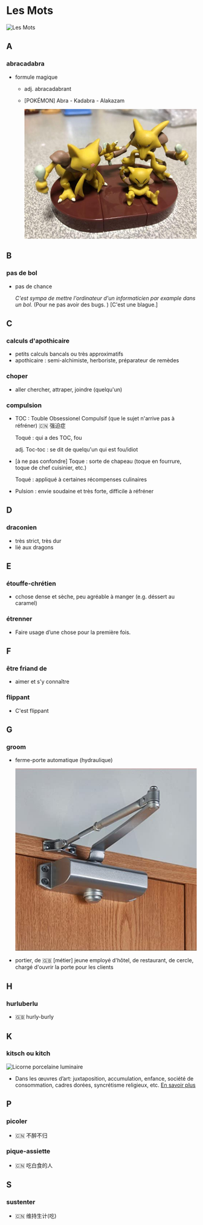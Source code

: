 # Les Mots

![Les Mots](./Figures/les_mots.jpg)

A
---
### abracadabra
  - formule magique
    + adj. abracadabrant
    + [POKÉMON] Abra - Kadabra - Alakazam
	
	  ![Casey](./Figures/casey.jpg)

B
---
### pas de bol
  - pas de chance

    _C'est sympa de mettre l'ordinateur d'un informaticien par example dans un bol._ (Pour ne pas avoir des bugs. ) [C'est une blague.]

C
---
### calculs d'apothicaire	
  - petits calculs bancals ou très approximatifs
  - apothicaire : semi-alchimiste, herboriste, préparateur de remèdes
### choper
  - aller chercher, attraper, joindre (quelqu'un)
### compulsion
  - TOC : Touble Obsessionel Compulsif (que le sujet n'arrive pas à réfréner) :cn: 强迫症

    Toqué : qui a des TOC, fou

    adj. Toc-toc : se dit de quelqu'un qui est fou/idiot
  - [à ne pas confondre] Toque : sorte de chapeau (toque en fourrure, toque de chef cuisinier, etc.)

    Toqué : appliqué à certaines récompenses culinaires
  - Pulsion : envie soudaine et très forte, difficile à réfréner

D
---
### draconien
  - très strict, très dur
  - lié aux dragons

E
---
### étouffe-chrétien
  - cchose dense et sèche, peu agréable à manger (e.g. déssert au caramel)
### étrenner
  - Faire usage d’une chose pour la première fois.

F
---
### être friand de
  - aimer et s'y connaître
### flippant
  - C'est flippant
  
G
---
### groom
  - ferme-porte automatique (hydraulique)
  
    ![groom](./Figures/groom.jpg)
	
  - portier, de :gb: [métier] jeune employé d'hôtel, de restaurant, de cercle, chargé d'ouvrir la porte pour les clients
  
H
---
### hurluberlu
  - :gb: hurly-burly

K
---
### kitsch ou kitch

  ![Licorne porcelaine luminaire](./Figures/veilleuse_licorne_porcelaine_enfant_luminaire.jpg)
  
  - Dans les œuvres d’art: juxtaposition, accumulation, enfance, société de consommation, cadres dorées, syncrétisme religieux, etc. [En savoir plus](https://mlleaartus.wordpress.com/2017/07/27/le-kitsch-cest-quoi/)

P
---
### picoler
  - :cn: 不醉不归
### pique-assiette
  - :cn: 吃白食的人

S
---
### sustenter
  - :cn: 维持生计(吃)
